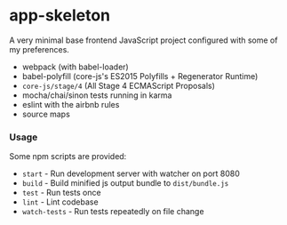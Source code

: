 # app-skeleton

A very minimal base frontend JavaScript project configured with some of my preferences.

* webpack (with babel-loader)
* babel-polyfill (core-js's ES2015 Polyfills + Regenerator Runtime)
* `core-js/stage/4` (All Stage 4 ECMAScript Proposals)
* mocha/chai/sinon tests running in karma
* eslint with the airbnb rules
* source maps

### Usage

Some npm scripts are provided:

* `start` - Run development server with watcher on port 8080
* `build` - Build minified js output bundle to `dist/bundle.js`
* `test` - Run tests once
* `lint` - Lint codebase
* `watch-tests` - Run tests repeatedly on file change
